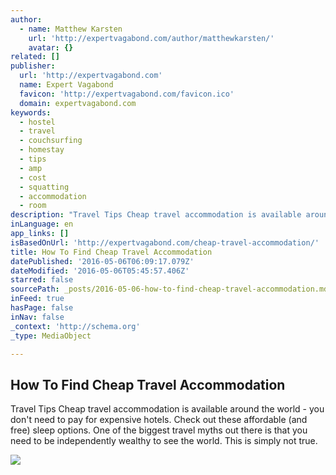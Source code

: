 ```yaml
---
author:
  - name: Matthew Karsten
    url: 'http://expertvagabond.com/author/matthewkarsten/'
    avatar: {}
related: []
publisher:
  url: 'http://expertvagabond.com'
  name: Expert Vagabond
  favicon: 'http://expertvagabond.com/favicon.ico'
  domain: expertvagabond.com
keywords:
  - hostel
  - travel
  - couchsurfing
  - homestay
  - tips
  - amp
  - cost
  - squatting
  - accommodation
  - room
description: "Travel Tips Cheap travel accommodation is available around the world - you don't need to pay for expensive hotels. Check out these affordable (and free) sleep options. One of the biggest travel myths out there is that you need to be independently wealthy to see the world. This is simply not true."
inLanguage: en
app_links: []
isBasedOnUrl: 'http://expertvagabond.com/cheap-travel-accommodation/'
title: How To Find Cheap Travel Accommodation
datePublished: '2016-05-06T06:09:17.079Z'
dateModified: '2016-05-06T05:45:57.406Z'
starred: false
sourcePath: _posts/2016-05-06-how-to-find-cheap-travel-accommodation.md
inFeed: true
hasPage: false
inNav: false
_context: 'http://schema.org'
_type: MediaObject

---
```

<article style=""><h1>How To Find Cheap Travel Accommodation</h1><p>Travel Tips Cheap travel accommodation is available around the world - you don't need to pay for expensive hotels. Check out these affordable (and free) sleep options. One of the biggest travel myths out there is that you need to be independently wealthy to see the world. This is simply not true.</p><img src="https://expertvagabond.com/wp-content/uploads/cheap-accommodation-facebook.jpg" /></article>